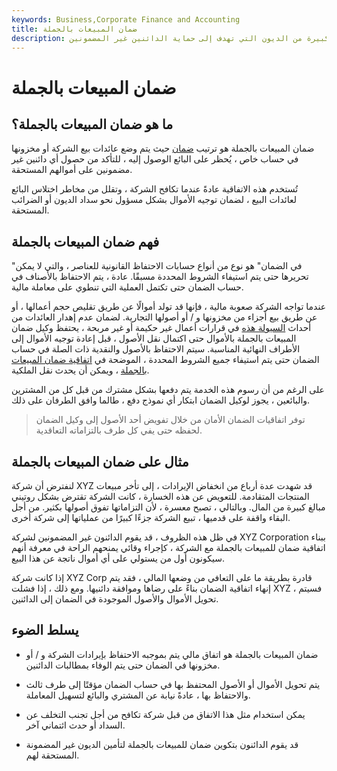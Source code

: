 ```yaml
---
keywords: Business,Corporate Finance and Accounting
title: ضمان المبيعات بالجملة
description: ضمان المبيعات بالجملة هو ترتيب ضمان يتم تفعيله عندما تحصل الشركة على مبالغ كبيرة من الديون التي تهدف إلى حماية الدائنين غير المضمونين.
---
```


# ضمان المبيعات بالجملة
## ما هو ضمان المبيعات بالجملة؟

ضمان المبيعات بالجملة هو ترتيب [ضمان](/escrow) حيث يتم وضع عائدات بيع الشركة أو مخزونها في حساب خاص ، يُحظر على البائع الوصول إليه ، للتأكد من حصول أي دائنين غير مضمونين على أموالهم المستحقة.

تُستخدم هذه الاتفاقية عادةً عندما تكافح الشركة ، وتقلل من مخاطر اختلاس البائع لعائدات البيع ، لضمان توجيه الأموال بشكل مسؤول نحو سداد الديون أو الضرائب المستحقة.

## فهم ضمان المبيعات بالجملة

"في الضمان" هو نوع من أنواع حسابات الاحتفاظ القانونية للعناصر ، والتي لا يمكن تحريرها حتى يتم استيفاء الشروط المحددة مسبقًا. عادة ، يتم الاحتفاظ بالأصناف في حساب الضمان حتى تكتمل العملية التي تنطوي على معاملة مالية.

عندما تواجه الشركة صعوبة مالية ، فإنها قد تولد أموالًا عن طريق تقليص حجم أعمالها ، أو عن طريق بيع أجزاء من مخزونها و / أو أصولها التجارية. لضمان عدم إهدار العائدات من أحداث [السيولة هذه](/liquidity) في قرارات أعمال غير حكيمة أو غير مربحة ، يحتفظ وكيل ضمان المبيعات بالجملة بالأموال حتى اكتمال نقل الأصول ، قبل إعادة توجيه الأموال إلى الأطراف النهائية المناسبة. سيتم الاحتفاظ بالأصول والنقدية ذات الصلة في حساب الضمان حتى يتم استيفاء جميع الشروط المحددة ، الموضحة في [اتفاقية ضمان المبيعات بالجملة](/escrowagreement) ، ويمكن أن يحدث نقل الملكية.

على الرغم من أن رسوم هذه الخدمة يتم دفعها بشكل مشترك من قبل كل من المشترين والبائعين ، يجوز لوكيل الضمان ابتكار أي نموذج دفع ، طالما وافق الطرفان على ذلك.

> توفر اتفاقيات الضمان الأمان من خلال تفويض أحد الأصول إلى وكيل الضمان لحفظه حتى يفي كل طرف بالتزاماته التعاقدية.

>

## مثال على ضمان المبيعات بالجملة

لنفترض أن شركة XYZ قد شهدت عدة أرباع من انخفاض الإيرادات ، إلى تأخر مبيعات المنتجات المتقادمة. للتعويض عن هذه الخسارة ، كانت الشركة تقترض بشكل روتيني مبالغ كبيرة من المال. وبالتالي ، تصبح معسرة ، لأن التزاماتها تفوق أصولها بكثير. من أجل البقاء واقفة على قدميها ، تبيع الشركة جزءًا كبيرًا من عملياتها إلى شركة أخرى.

في ظل هذه الظروف ، قد يقوم الدائنون غير المضمونين لشركة XYZ Corporation ببناء اتفاقية ضمان للمبيعات بالجملة مع الشركة ، كإجراء وقائي يمنحهم الراحة في معرفة أنهم سيكونون أول من يستولي على أي أموال ناتجة عن هذا البيع.

إذا كانت شركة XYZ Corp قادرة بطريقة ما على التعافي من وضعها المالي ، فقد يتم إنهاء اتفاقية الضمان بناءً على رضاها وموافقة دائنيها. ومع ذلك ، إذا فشلت XYZ ، فسيتم تحويل الأموال والأصول الموجودة في الضمان إلى الدائنين.

## يسلط الضوء

- ضمان المبيعات بالجملة هو اتفاق مالي يتم بموجبه الاحتفاظ بإيرادات الشركة و / أو مخزونها في الضمان حتى يتم الوفاء بمطالبات الدائنين.

- يتم تحويل الأموال أو الأصول المحتفظ بها في حساب الضمان مؤقتًا إلى طرف ثالث والاحتفاظ بها ، عادةً نيابة عن المشتري والبائع لتسهيل المعاملة.

- يمكن استخدام مثل هذا الاتفاق من قبل شركة تكافح من أجل تجنب التخلف عن السداد أو حدث ائتماني آخر.

- قد يقوم الدائنون بتكوين ضمان للمبيعات بالجملة لتأمين الديون غير المضمونة المستحقة لهم.

